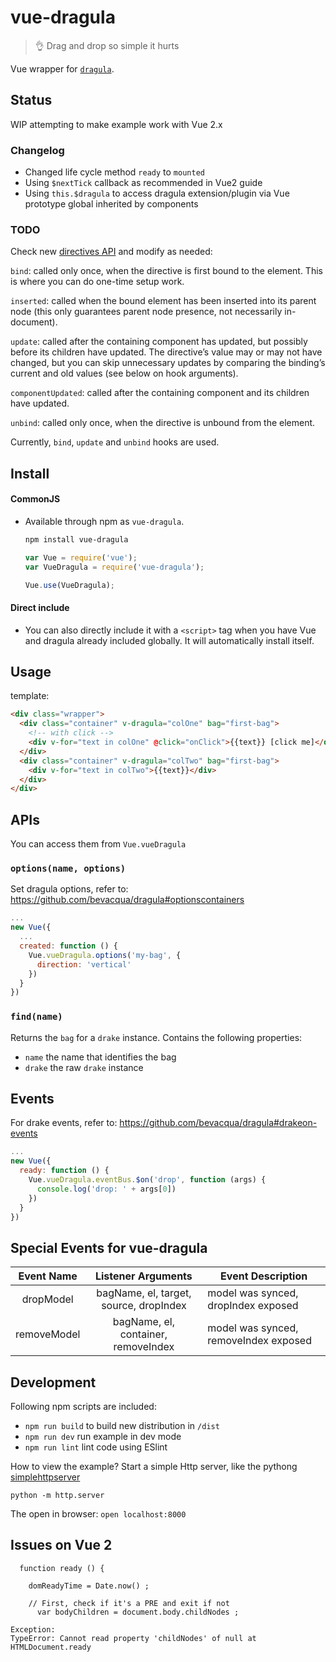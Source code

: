 # vue-dragula
> :ok_hand: Drag and drop so simple it hurts

Vue wrapper for [`dragula`][1].

## Status

WIP attempting to make example work with Vue 2.x

### Changelog

- Changed life cycle method `ready` to `mounted`
- Using `$nextTick` callback as recommended in Vue2 guide
- Using `this.$dragula` to access dragula extension/plugin  via Vue prototype global inherited by components 

### TODO

Check new [directives API](https://vuejs.org/v2/guide/custom-directive.html) and modify as needed:

`bind`: called only once, when the directive is first bound to the element. This is where you can do one-time setup work.

`inserted`: called when the bound element has been inserted into its parent node (this only guarantees parent node presence, not necessarily in-document).

`update`: called after the containing component has updated, but possibly before its children have updated. The directive’s value may or may not have changed, but you can skip unnecessary updates by comparing the binding’s current and old values (see below on hook arguments).

`componentUpdated`: called after the containing component and its children have updated.

`unbind`: called only once, when the directive is unbound from the element.


Currently, `bind`, `update` and `unbind` hooks are used.

## Install
#### CommonJS

- Available through npm as `vue-dragula`.
  ``` bash
  npm install vue-dragula
  ```

  ``` js
  var Vue = require('vue');
  var VueDragula = require('vue-dragula');

  Vue.use(VueDragula);
  ```

#### Direct include

- You can also directly include it with a `<script>` tag when you have Vue and dragula already included globally. It will automatically install itself.

## Usage

template:
``` html
<div class="wrapper">
  <div class="container" v-dragula="colOne" bag="first-bag">
    <!-- with click -->
    <div v-for="text in colOne" @click="onClick">{{text}} [click me]</div>
  </div>
  <div class="container" v-dragula="colTwo" bag="first-bag">
    <div v-for="text in colTwo">{{text}}</div>
  </div>
</div>
```

## APIs

You can access them from `Vue.vueDragula`

### `options(name, options)`

Set dragula options, refer to: https://github.com/bevacqua/dragula#optionscontainers
```js
...
new Vue({
  ...
  created: function () {
    Vue.vueDragula.options('my-bag', {
      direction: 'vertical'
    })
  }
})
```

### `find(name)`

Returns the `bag` for a `drake` instance. Contains the following properties:

- `name` the name that identifies the bag
- `drake` the raw `drake` instance

## Events
For drake events, refer to: https://github.com/bevacqua/dragula#drakeon-events


```js
...
new Vue({
  ready: function () {
    Vue.vueDragula.eventBus.$on('drop', function (args) {
      console.log('drop: ' + args[0])
    })
  }
})
```


## Special Events for vue-dragula

| Event Name |      Listener Arguments      |  Event Description |
| :-------------: |:-------------:| -----|
| dropModel | bagName, el, target, source, dropIndex | model was synced, dropIndex exposed |
| removeModel | bagName, el, container, removeIndex | model was synced, removeIndex exposed |

[1]: https://github.com/bevacqua/dragula

## Development

Following npm scripts are included:

- `npm run build` to build new distribution in `/dist`
- `npm run dev` run example in dev mode
- `npm run lint` lint code using ESlint

How to view the example? Start a simple Http server, like the pythong [simplehttpserver](http://angusjune.github.io/blog/2014/08/16/python-3-dot-x-no-module-named-simplehttpserver/)

`python -m http.server`

The open in browser: `open localhost:8000`

## Issues on Vue 2

```
  function ready () {
    
    domReadyTime = Date.now() ;
      
    // First, check if it's a PRE and exit if not
      var bodyChildren = document.body.childNodes ;
```

```
Exception:
TypeError: Cannot read property 'childNodes' of null at HTMLDocument.ready
```       